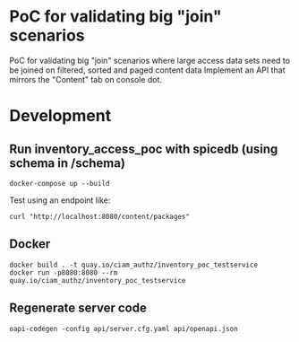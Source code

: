 # PoC for validating big "join" scenarios
PoC for validating big "join" scenarios where large access data sets need to be joined on filtered, sorted and paged content data
Implement an API that mirrors the "Content" tab on console dot.

# Development
## Run inventory_access_poc with spicedb (using schema in /schema)
```
docker-compose up --build
```
Test using an endpoint like:
```
curl "http://localhost:8080/content/packages"
```
## Docker
```
docker build . -t quay.io/ciam_authz/inventory_poc_testservice
docker run -p8080:8080 --rm quay.io/ciam_authz/inventory_poc_testservice
```
## Regenerate server code
`oapi-codegen -config api/server.cfg.yaml api/openapi.json`
